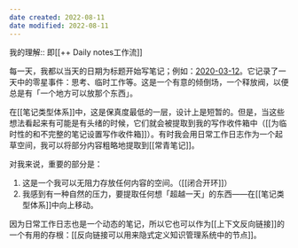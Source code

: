 ```yaml
---
date created: 2022-08-11
date modified: 2022-08-11
---
```


我的理解:: 即[[++ Daily notes工作流]]

每一天，我都以当天的日期为标题开始写笔记；例如：[2020-03-12](https://notes.andymatuschak.org/z7siWbcGHbJ9ZsBcerhdUFgQNq7zMtnh1j72z)。它记录了一天中的零星事件：思考、临时工作等。这是一个有意的倾倒场，一个释放阀，以便总是有「一个地方可以放那个东西」。

在[[笔记类型体系]]中，这是保真度最低的一层，设计上是短暂的。但是，当这些想法看起来有可能是有头绪的时候，它们就会被提取到我的写作收件箱中（[[为临时性的和不完整的笔记设置写作收件箱]]）。有时我会用日常工作日志作为一个起草空间，我可以将部分内容粗略地提取到[[常青笔记]]。

对我来说，重要的部分是：

1. 这是一个我可以无阻力存放任何内容的空间。（[[闭合开环]]）
2. 我感到有一种自然的压力，要提取任何想「超越一天」的东西——在[[笔记类型体系]]中向上移动。

因为日常工作日志也是一个动态的笔记，所以它也可以作为[[上下文反向链接]]的一个有用的存根：[[反向链接可以用来隐式定义知识管理系统中的节点]]。
